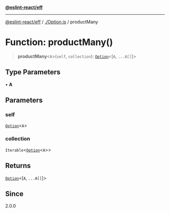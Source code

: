 [**@eslint-react/eff**](../../README.md)

***

[@eslint-react/eff](../../README.md) / [./Option.js](../README.md) / productMany

# Function: productMany()

> **productMany**\<`A`\>(`self`, `collection`): [`Option`](../type-aliases/Option.md)\<[`A`, `...A[]`]\>

## Type Parameters

• **A**

## Parameters

### self

[`Option`](../type-aliases/Option.md)\<`A`\>

### collection

`Iterable`\<[`Option`](../type-aliases/Option.md)\<`A`\>\>

## Returns

[`Option`](../type-aliases/Option.md)\<[`A`, `...A[]`]\>

## Since

2.0.0
